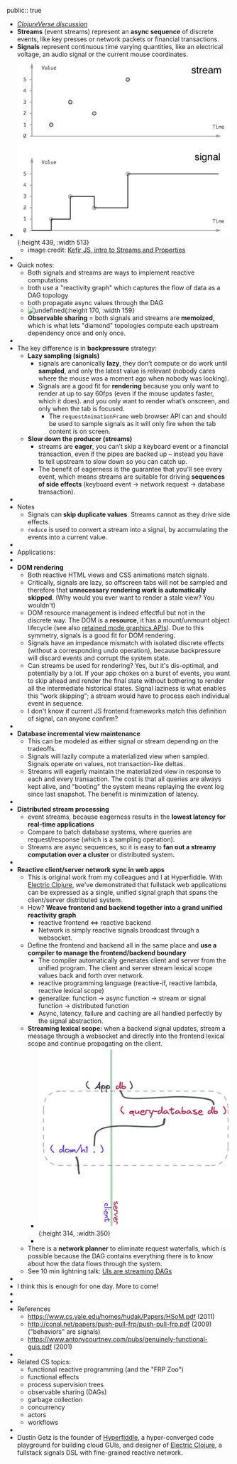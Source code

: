 public:: true

- *[ClojureVerse discussion](https://clojureverse.org/t/signals-vs-streams/9840)*
- **Streams** (event streams) represent an **async sequence** of discrete events, like key presses or network packets or financial transactions.
- **Signals** represent continuous time varying quantities, like an electrical voltage, an audio signal or the current mouse coordinates.
- ![image.png](../assets/image_1678025357169_0.png){:height 439, :width 513}
	- image credit: [Kefir JS, intro to Streams and Properties](https://kefirjs.github.io/kefir/#about-observables)
-
- Quick notes:
	- Both signals and streams are ways to implement reactive computations
	- both use a "reactivity graph" which captures the flow of data as a DAG topology
	- both propagate async values through the DAG
	- ![undefined](https://upload.wikimedia.org/wikipedia/commons/thumb/f/fe/Tred-G.svg/1024px-Tred-G.svg.png){:height 170, :width 159}
	- **Observable sharing** = both signals and streams are **memoized**, which is what lets "diamond" topologies compute each upstream dependency once and only once.
-
- The key difference is in **backpressure** strategy:
	- **Lazy sampling (signals)**
		- signals are canonically **lazy**, they don’t compute or do work until **sampled**, and only the latest value is relevant (nobody cares where the mouse was a moment ago when nobody was looking).
		- Signals are a good fit for **rendering** because you only want to render at up to say 60fps (even if the mouse updates faster, which it does). and you only want to render what’s onscreen, and only when the tab is focused.
			- The `requestAnimationFrame` web browser API can and should be used to sample signals as it will only fire when the tab content is on screen.
	- **Slow down the producer (streams)**
		- streams are **eager**, you can’t skip a keyboard event or a financial transaction, even if the pipes are backed up – instead you have to tell upstream to slow down so you can catch up.
		- The benefit of eagerness is the guarantee that you'll see every event, which means streams are suitable for driving **sequences of side effects** (keyboard event -> network request -> database transaction).
-
- Notes
	- Signals can **skip duplicate values**. Streams cannot as they drive side effects.
	- `reduce` is used to convert a stream into a signal, by accumulating the events into a current value.
-
- Applications:
-
- **DOM rendering**
	- Both reactive HTML views and CSS animations match signals.
	- Critically, signals are lazy, so offscreen tabs will not be sampled and therefore that **unnecessary rendering work is automatically skipped**. (Why would you ever want to render a stale view? You wouldn't)
	- DOM resource management is indeed effectful but not in the discrete way. The DOM is a **resource**, it has a mount/unmount object lifecycle (see also [retained mode graphics APIs](https://en.wikipedia.org/wiki/Retained_mode)). Due to this symmetry, signals is a good fit for DOM rendering.
	- Signals have an impedance mismatch with isolated discrete effects (without a corresponding undo operation), because backpressure will discard events and corrupt the system state.
	- Can streams be used for rendering? Yes, but it's dis-optimal, and potentially by a lot. If your app chokes on a burst of events, you want to skip ahead and render the final state without bothering to render all the intermediate historical states. Signal laziness is what enables this "work skipping"; a stream would have to process each individual event in sequence.
	- I don't know if current JS frontend frameworks match this definition of signal, can anyone confirm?
-
- **Database incremental view maintenance**
	- This can be modeled as either signal or stream depending on the tradeoffs.
	- Signals will lazily compute a materialized view when sampled. Signals operate on values, not transaction-like deltas.
	- Streams will eagerly maintain the materialized view in response to each and every transaction. The cost is that all queries are always kept alive, and "booting" the system means replaying the event log since last snapshot. The benefit is minimization of latency.
-
- **Distributed stream processing**
	- event streams, because eagerness results in the **lowest latency for real-time applications**
	- Compare to batch database systems, where queries are request/response (which is a sampling operation).
	- Streams are async sequences, so it is easy to **fan out a streamy computation over a cluster** or distributed system.
-
- **Reactive client/server network sync in web apps**
	- This is original work from my colleagues and I at Hyperfiddle. With [Electric Clojure](https://github.com/hyperfiddle/electric), we've demonstrated that fullstack web applications can be expressed as a single, unified signal graph that spans the client/server distributed system.
	- How? **Weave frontend and backend together into a grand unified reactivity graph**
		- reactive frontend <=> reactive backend
		- Network is simply reactive signals broadcast through a websocket.
	- Define the frontend and backend all in the same place and **use a compiler to manage the frontend/backend boundary**
		- The compiler automatically generates client and server from the unified program. The client and server stream lexical scope values back and forth over network.
		- reactive programming language (reactive-if, reactive lambda, reactive lexical scope)
		- generalize: function -> async function -> stream or signal function -> distributed function
		- Async, latency, failure and caching are all handled perfectly by the signal abstraction.
	- **Streaming lexical scope:** when a backend signal updates, stream a message through a websocket and directly into the frontend lexical scope and continue propagating on the client.
		- ![image.png](../assets/image_1678573986579_0.png){:height 314, :width 350}
		-
	- There is a **network planner** to eliminate request waterfalls, which is possible because the DAG contains everything there is to know about how the data flows through the system.
	- See 10 min lightning talk: [UIs are streaming DAGs](https://hyperfiddle.notion.site/UIs-are-streaming-DAGs-e181461681a8452bb9c7a9f10f507991)
-
- I think this is enough for one day. More to come!
-
-
- References
	- https://www.cs.yale.edu/homes/hudak/Papers/HSoM.pdf (2011)
	- http://conal.net/papers/push-pull-frp/push-pull-frp.pdf (2009) ("behaviors" are signals)
	- https://www.antonycourtney.com/pubs/genuinely-functional-guis.pdf (2001)
-
- Related CS topics:
	- functional reactive programming (and the "FRP Zoo")
	- functional effects
	- process supervision trees
	- observable sharing (DAGs)
	- garbage collection
	- concurrency
	- actors
	- workflows
-
- Dustin Getz is the founder of [Hyperfiddle](https://www.hyperfiddle.net/), a hyper-converged code playground for building cloud GUIs, and designer of [Electric Clojure](https://github.com/hyperfiddle/electric), a fullstack signals DSL with fine-grained reactive network.